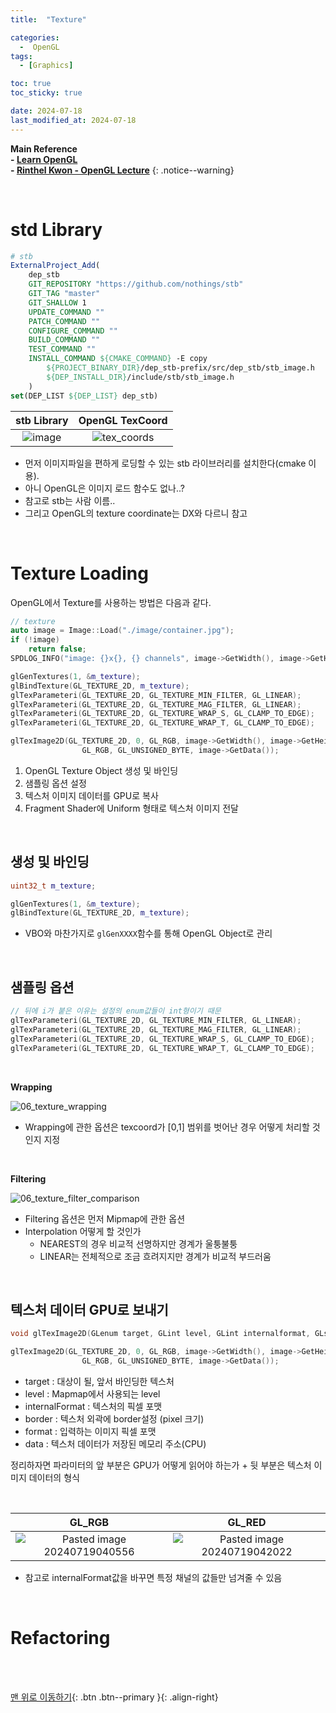 ```yaml
---
title:  "Texture"

categories:
  -  OpenGL
tags:
  - [Graphics]

toc: true
toc_sticky: true

date: 2024-07-18
last_modified_at: 2024-07-18
---
```



**Main Reference <br>- [Learn OpenGL](https://learnopengl.com/) <br>- [Rinthel Kwon - OpenGL Lecture](https://www.youtube.com/watch?v=kEAKvJKnvfA&list=PLvNHCGtd4kh_cYLKMP_E-jwF3YKpDP4hf&index=1)**
{: .notice--warning}

<br>

# std Library

``` cmake
# stb
ExternalProject_Add(
    dep_stb
    GIT_REPOSITORY "https://github.com/nothings/stb"
    GIT_TAG "master"
    GIT_SHALLOW 1
    UPDATE_COMMAND ""
    PATCH_COMMAND ""
    CONFIGURE_COMMAND ""
    BUILD_COMMAND ""
    TEST_COMMAND ""
    INSTALL_COMMAND ${CMAKE_COMMAND} -E copy
        ${PROJECT_BINARY_DIR}/dep_stb-prefix/src/dep_stb/stb_image.h
        ${DEP_INSTALL_DIR}/include/stb/stb_image.h
    )
set(DEP_LIST ${DEP_LIST} dep_stb)
```

| stb Library | OpenGL TexCoord |
|:-:|:-:|
| ![image](https://github.com/user-attachments/assets/b5aed098-95ff-4b6c-a87d-5f5ec671d653) | ![tex_coords](https://github.com/user-attachments/assets/f6b2da21-c49b-4bbe-9a1b-737dbf8126f4) |

- 먼저 이미지파일을 편하게 로딩할 수 있는 stb 라이브러리를 설치한다(cmake 이용).
- 아니 OpenGL은 이미지 로드 함수도 없나..?
- 참고로 stb는 사람 이름..
- 그리고 OpenGL의 texture coordinate는 DX와 다르니 참고

<br>

# Texture Loading

OpenGL에서 Texture를 사용하는 방법은 다음과 같다.

``` c++
// texture
auto image = Image::Load("./image/container.jpg");
if (!image) 
    return false;
SPDLOG_INFO("image: {}x{}, {} channels", image->GetWidth(), image->GetHeight(), image->GetChannelCount());

glGenTextures(1, &m_texture);
glBindTexture(GL_TEXTURE_2D, m_texture);
glTexParameteri(GL_TEXTURE_2D, GL_TEXTURE_MIN_FILTER, GL_LINEAR);
glTexParameteri(GL_TEXTURE_2D, GL_TEXTURE_MAG_FILTER, GL_LINEAR);
glTexParameteri(GL_TEXTURE_2D, GL_TEXTURE_WRAP_S, GL_CLAMP_TO_EDGE);
glTexParameteri(GL_TEXTURE_2D, GL_TEXTURE_WRAP_T, GL_CLAMP_TO_EDGE);

glTexImage2D(GL_TEXTURE_2D, 0, GL_RGB, image->GetWidth(), image->GetHeight(), 0, 
                GL_RGB, GL_UNSIGNED_BYTE, image->GetData());
```

1) OpenGL Texture Object 생성 및 바인딩
2) 샘플링 옵션 설정
3) 텍스처 이미지 데이터를 GPU로 복사
4) Fragment Shader에 Uniform 형태로 텍스처 이미지 전달


<br>

## 생성 및 바인딩

``` c++
uint32_t m_texture;

glGenTextures(1, &m_texture);
glBindTexture(GL_TEXTURE_2D, m_texture);
```

- VBO와 마찬가지로 `glGenXXXX`함수를 통해 OpenGL Object로 관리

<br>

## 샘플링 옵션

``` c++
// 뒤에 i가 붙은 이유는 설정의 enum값들이 int형이기 때문
glTexParameteri(GL_TEXTURE_2D, GL_TEXTURE_MIN_FILTER, GL_LINEAR);
glTexParameteri(GL_TEXTURE_2D, GL_TEXTURE_MAG_FILTER, GL_LINEAR);
glTexParameteri(GL_TEXTURE_2D, GL_TEXTURE_WRAP_S, GL_CLAMP_TO_EDGE);
glTexParameteri(GL_TEXTURE_2D, GL_TEXTURE_WRAP_T, GL_CLAMP_TO_EDGE);
```

<br>

**Wrapping**

![06_texture_wrapping](https://github.com/user-attachments/assets/53675348-9f34-4918-9b4f-1b9fbf8d93c0)

- Wrapping에 관한 옵션은 texcoord가 [0,1] 범위를 벗어난 경우 어떻게 처리할 것인지 지정

<br>

**Filtering**

![06_texture_filter_comparison](https://github.com/user-attachments/assets/a87f6bf8-226e-4c1d-9701-8cbbc00f5f61)

- Filtering 옵션은 먼저 Mipmap에 관한 옵션
- Interpolation 어떻게 할 것인가
    - NEAREST의 경우 비교적 선명하지만 경계가 울퉁불퉁
    - LINEAR는 전체적으로 조금 흐려지지만 경계가 비교적 부드러움

<br>

## 텍스처 데이터 GPU로 보내기

``` c++
void glTexImage2D(GLenum target, GLint level, GLint internalformat, GLsizei width, GLsizei height, GLint border, GLenum format, GLenum type, const void *data);
```

``` c++
glTexImage2D(GL_TEXTURE_2D, 0, GL_RGB, image->GetWidth(), image->GetHeight(), 0, 
                GL_RGB, GL_UNSIGNED_BYTE, image->GetData());
```

- target : 대상이 될, 앞서 바인딩한 텍스처
- level : Mapmap에서 사용되는 level
- internalFormat : 텍스처의 픽셀 포맷
- border : 텍스처 외곽에 border설정 (pixel 크기)
- format : 입력하는 이미지 픽셀 포맷
- data : 텍스처 데이터가 저장된 메모리 주소(CPU)

정리하자면 파라미터의 앞 부분은 GPU가 어떻게 읽어야 하는가 + 뒷 부분은 텍스처 이미지 데이터의 형식

<br>

| GL_RGB | GL_RED |
|:-:|:-:|
| ![Pasted image 20240719040556](https://github.com/user-attachments/assets/506bf84c-611b-4ef9-a6f7-67300a9352cf) | ![Pasted image 20240719042022](https://github.com/user-attachments/assets/b3cf863f-ddb0-484d-94d9-b7407eed4cfb) |

- 참고로 internalFormat값을 바꾸면 특정 채널의 값들만 넘겨줄 수 있음

<br>

# Refactoring





<br>
<br>


[맨 위로 이동하기](#){: .btn .btn--primary }{: .align-right}